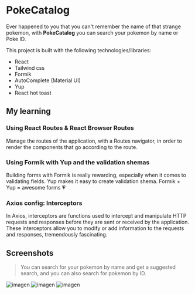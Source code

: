 # PokeCatalog

Ever happened to you that you can't remember the name of that strange pokemon, with **PokeCatalog** you can search your pokemon by name or Poke ID. 

This project is built with the following technologies/libraries:
- React
- Tailwind css
- Formik
- AutoComplete (Material UI)
- Yup
- React hot toast

## My learning

### Using React Routes & React Browser Routes
Manage the routes of the application, with a Routes navigator, in order to render the components that go according to the route.
### Using Formik with Yup and the validation shemas
Building forms with Formik is really rewarding, especially when it comes to validating fields. Yup makes it easy to create validation shema. 
Formik + Yup = awesome forms 💗

### Axios config: Interceptors 
In Axios, interceptors are functions used to intercept and manipulate HTTP requests and responses before they are sent or received by the application. These interceptors allow you to modify or add information to the requests and responses, tremendously fascinating. 
## Screenshots

> You can search for your pokemon by name and get a suggested search, and you can also search for pokemon by ID.

![imagen](https://github.com/devmariomtz/PokeCatalog/assets/99843020/c558f539-e503-4266-a5ad-27be888401a0)
![imagen](https://github.com/devmariomtz/PokeCatalog/assets/99843020/4f6f7480-e98c-4947-ae89-305350608e89)
![imagen](https://github.com/devmariomtz/PokeCatalog/assets/99843020/026179d6-fe9f-4bbc-949c-ca2203c656bc)



